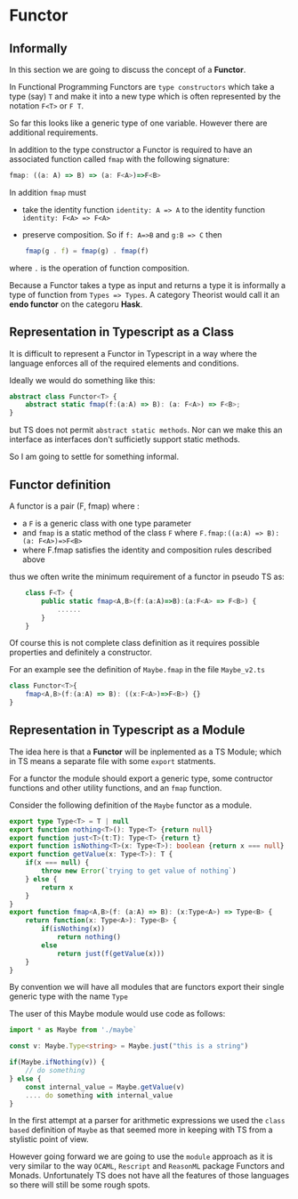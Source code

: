 <!-- file:docs/functor.md -->
 
# Functor
## Informally
In this section we are going to discuss the concept of a __Functor__.

In Functional Programming Functors are `type constructors` which take a type (say) `T` and make it into a new type
which is often represented by the notation `F<T>` or `F T`.

So far this looks like a generic type of one variable. However there are additional requirements.

In addition to the type constructor a Functor is required to have an associated  function called `fmap` with the following signature:

```ts
fmap: ((a: A) => B) => (a: F<A>)=>F<B>
```
In addition `fmap` must 

-   take the identity function `identity: A => A` to the identity function `identity: F<A> => F<A>`

-   preserve composition. So if `f: A=>B` and `g:B => C` then

```ts
    fmap(g . f) = fmap(g) . fmap(f)
```

where `.` is the operation of function composition.

Because a Functor takes a type as input and returns a type it is informally a type of function from `Types => Types`.
A category Theorist would call it an __endo functor__ on the categoru __Hask__. 

## Representation in Typescript as a Class

It is difficult to represent a Functor in Typescript in a way where the language enforces all of the required elements and conditions.

Ideally we would do something like this:

```ts
abstract class Functor<T> {
    abstract static fmap(f:(a:A) => B): (a: F<A>) => F<B>;
}
```

but TS does not permit `abstract static methods`. Nor can we make this an interface as interfaces don't sufficietly support static methods.

So I am going to settle for something informal.

## Functor definition

A functor is a pair (F, fmap) where :

-  a `F` is a generic class with one type parameter 
-  and `fmap` is a static method of the class `F` where `F.fmap:((a:A) => B): (a: F<A>)=>F<B>`
-  where F.fmap satisfies the identity and composition rules described above

thus we often write the minimum requirement of a functor in pseudo TS as:

```ts
    class F<T> {
        public static fmap<A,B>(f:(a:A)=>B):(a:F<A> => F<B>) {
            ......
        } 
    }
```

Of course this is not complete class definition as it requires possible properties and definitely a constructor.

For an example see the definition of `Maybe.fmap` in the file `Maybe_v2.ts`

```ts
class Functor<T>{
    fmap<A,B>(f:(a:A) => B): ((x:F<A>)=>F<B>) {}
} 
```
## Representation in Typescript as a Module

The idea here is that a __Functor__ will be inplemented as a TS Module; which in TS means a separate file
with some `export` statments. 

For a functor the module should export a generic type, some contructor functions and other utility functions,
and an `fmap` function.

Consider the following definition of the `Maybe` functor as a module. 
```ts
export type Type<T> = T | null
export function nothing<T>(): Type<T> {return null}
export function just<T>(t:T): Type<T> {return t}
export function isNothing<T>(x: Type<T>): boolean {return x === null}
export function getValue(x: Type<T>): T {
    if(x === null) {
        throw new Error(`trying to get value of nothing`)
    } else {
        return x
    }
}
export function fmap<A,B>(f: (a:A) => B): (x:Type<A>) => Type<B> {
    return function(x: Type<A>): Type<B> {
        if(isNothing(x))
            return nothing()
        else
            return just(f(getValue(x)))
    }
}
```
By convention we will have all modules that are functors export their single generic type with the name `Type`

The user of this Maybe module would use code as follows:

```ts
import * as Maybe from './maybe`

const v: Maybe.Type<string> = Maybe.just("this is a string")

if(Maybe.ifNothing(v)) {
    // do something
} else {
    const internal_value = Maybe.getValue(v)
    .... do something with internal_value
}
```

In the first attempt at a parser for arithmetic expressions we used the `class based` definition of `Maybe`
as that seemed more in keeping with TS from a stylistic point of view.

However going forward we are going to use the `module` approach as it is very similar to the way `OCAML`, `Rescript`
and `ReasonML` package Functors and Monads. Unfortunately TS does not have all the features of those languages so there
will still be some rough spots.

